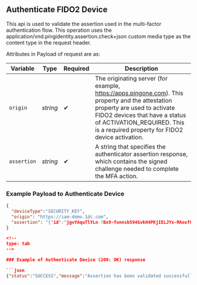 ## Authenticate FIDO2 Device

This api is used to validate the assertion used in the multi-factor authentication flow. This operation uses the application/vnd.pingidentity.assertion.check+json custom media type as the content type in the request header.

<!--
type: tab
titles: Request, Response
-->

Attributes in Payload of request are as:

| Variable | Type | Required | Description |
| -------- | ---- | -------- | ----------- |
| `origin` | *string* | &#10004; | The originating server (for example, https://apps.pingone.com). This property and the attestation property are used to activate FIDO2 devices that have a status of ACTIVATION_REQUIRED. This is a required property for FIDO2 device activation. |
| `assertion` | *string* | &#10004; | A string that specifies the authenticator assertion response, which contains the signed challenge needed to complete the MFA action. |


### Example Payload to Authenticate Device

```json
{
  "deviceType":"SECURITY_KEY",
  "origin": "https://iam-demo.1dc.com",
  "assertion": "{"id":"jgvYAquTlYLn-7Bx9-fonnsb594GvkH4PKjIELJYx-MAoxfOPfXhgMLy1cXMIZKBxB_mJNNNQF6tOANXhuFelQ","rawId":"jgvYAquTlYLn+7Bx9+fonnsb594GvkH4PKjIELJYx+MAoxfOPfXhgMLy1cXMIZKBxB/mJNNNQF6tOANXhuFelQ==","type":"public-key","response":{"clientDataJSON":"eyJ0eXBlIjoid2ViYXV0aG4uZ2V0IiwiY2hhbGxlbmdlIjoiOHVVQTA2dVB1VFRGNmI2dkhXcTdkZWt6QVo3Y2V2MDMtNnJSQzZoTEFhVSIsIm9yaWdpbiI6Imh0dHBzOi8vaWFtLWRlbW8uMWRjLmNvbSIsImNyb3NzT3JpZ2luIjpmYWxzZSwib3RoZXJfa2V5c19jYW5fYmVfYWRkZWRfaGVyZSI6ImRvIG5vdCBjb21wYXJlIGNsaWVudERhdGFKU09OIGFnYWluc3QgYSB0ZW1wbGF0ZS4gU2VlIGh0dHBzOi8vZ29vLmdsL3lhYlBleCJ9","authenticatorData":"Wvc+/XkaVwxa012pCZWAzWXwWSy8IupI6+2BznkpxM4FAAAACw==","signature":"MEYCIQDp7wBeYYv+02m56wbQaLUstoZWIDxpKI2IvmgeOMUHYQIhAP2W5tDVqKHAQbTsAAZzTdXD/px9ZOtYtIysZyKs4Ws7","userHandle":""}}"
}

<!--
type: tab
-->

### Example of Authenticate Device (200: OK) response

```json
{"status":"SUCCESS","message":"Assertion has been validated successfully "}
```
<!-- type: tab-end -->